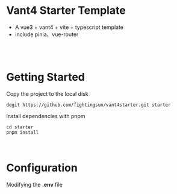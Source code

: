 # Vant4 Starter Template

- A vue3 + vant4 + vite + typescript template
- include pinia、vue-router

<br />
<br />

# Getting Started

Copy the project to the local disk

```
degit https://github.com/fightingsun/vant4starter.git starter
```

Install dependencies with pnpm

```
cd starter
pnpm install
```

<br />

# Configuration

Modifying the **.env** file
